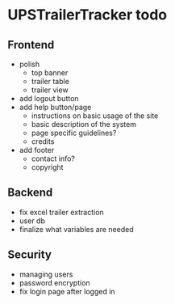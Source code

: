 # UPSTrailerTracker todo

## Frontend
* polish
	* top banner
	* trailer table
	* trailer view
* add logout button
* add help button/page
	* instructions on basic usage of the site
	* basic description of the system
	* page specific guidelines?
	* credits
* add footer
	* contact info?
	* copyright

## Backend
* fix excel trailer extraction
* user db
* finalize what variables are needed

## Security
* managing users
* password encryption
* fix login page after logged in